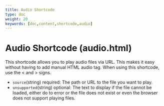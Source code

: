 ```yaml
---
title: Audio Shortcode
type: doc
weight: 20
keywords: [doc,content,shortcode,audio]
---
```

# Audio Shortcode (audio.html)
This shortcode allows you to play audio files via URL. This makes it easy without having to add manual HTML audio tag. When using this shortcode, use the < and > signs.
- `source`(string) required: The path or URL to the file you want to play.
- `unsupported`(string) optional: The text to display if the file cannot be loaded, either do to error or the file does not exist or even the browser does not support playing files.
